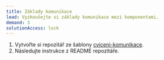 ```yaml
---
title: Základy komunikace
lead: Vyzkoušejte si základy komunikace mezi komponentami.
demand: 3
solutionAccess: lock
---
```


1. Vytvořte si repozitář ze šablony [cviceni-komunikace](https://github.com/Czechitas-podklady-WEB/cviceni-komunikace).
1. Následujte instrukce z README repozitáře.
